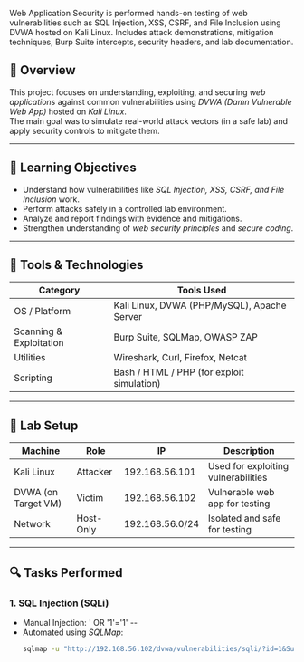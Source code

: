 Web Application Security is performed hands-on testing of web vulnerabilities such as SQL Injection, XSS, CSRF, and File Inclusion using DVWA hosted on Kali Linux. Includes attack demonstrations, mitigation techniques, Burp Suite intercepts, security headers, and lab documentation. 

## 🧠 Overview
This project focuses on understanding, exploiting, and securing *web applications* against common vulnerabilities using *DVWA (Damn Vulnerable Web App)* hosted on *Kali Linux*.  
The main goal was to simulate real-world attack vectors (in a safe lab) and apply security controls to mitigate them.

---

## 🧩 Learning Objectives
- Understand how vulnerabilities like *SQL Injection, XSS, CSRF, and File Inclusion* work.
- Perform attacks safely in a controlled lab environment.
- Analyze and report findings with evidence and mitigations.
- Strengthen understanding of *web security principles* and *secure coding*.

---

## 🧰 Tools & Technologies
| Category | Tools Used |
|-----------|-------------|
| OS / Platform | Kali Linux, DVWA (PHP/MySQL), Apache Server |
| Scanning & Exploitation | Burp Suite, SQLMap, OWASP ZAP |
| Utilities | Wireshark, Curl, Firefox, Netcat |
| Scripting | Bash / HTML / PHP (for exploit simulation) |

---

## 🧪 Lab Setup
| Machine | Role | IP | Description |
|----------|------|---|--------------|
| Kali Linux | Attacker | 192.168.56.101 | Used for exploiting vulnerabilities |
| DVWA (on Target VM) | Victim | 192.168.56.102 | Vulnerable web app for testing |
| Network | Host-Only | 192.168.56.0/24 | Isolated and safe for testing |

---

## 🔍 Tasks Performed

### 1. SQL Injection (SQLi)
- Manual Injection: ' OR '1'='1' --  
- Automated using *SQLMap*:
  ```bash
  sqlmap -u "http://192.168.56.102/dvwa/vulnerabilities/sqli/?id=1&Submit=Submit" --cookie="PHPSESSID=xxx; security=low" --batch --dbs
